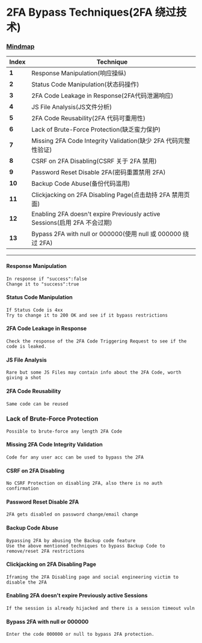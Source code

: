# 2FA Bypass Techniques(2FA 绕过技术)

### [Mindmap](https://mm.tt/1736437018?t=SEeZOmvt01)

Index | Technique
--- | ---
**1** | Response Manipulation(响应操纵)
**2** | Status Code Manipulation(状态码操作)
**3** | 2FA Code Leakage in Response(2FA代码泄漏响应)
**4** | JS File Analysis(JS文件分析)
**5** | 2FA Code Reusability(2FA 代码可重用性)
**6** | Lack of Brute-Force Protection(缺乏蛮力保护)
**7** | Missing 2FA Code Integrity Validation(缺少 2FA 代码完整性验证)
**8** | CSRF on 2FA Disabling(CSRF 关于 2FA 禁用)
**9** | Password Reset Disable 2FA(密码重置禁用 2FA)
**10** | Backup Code Abuse(备份代码滥用)
**11** | Clickjacking on 2FA Disabling Page(点击劫持 2FA 禁用页面)
**12** | Enabling 2FA doesn't expire Previously active Sessions(启用 2FA 不会过期)
**13** | Bypass 2FA with null or 000000(使用 null 或 000000 绕过 2FA)
___
#### Response Manipulation
```
In response if "success":false
Change it to "success":true
```

#### Status Code Manipulation

```
If Status Code is 4xx
Try to change it to 200 OK and see if it bypass restrictions
```
#### 2FA Code Leakage in Response
```
Check the response of the 2FA Code Triggering Request to see if the code is leaked.
```
#### JS File Analysis
```
Rare but some JS Files may contain info about the 2FA Code, worth giving a shot
```
#### 2FA Code Reusability
```
Same code can be reused
```
### Lack of Brute-Force Protection
```
Possible to brute-force any length 2FA Code
```
#### Missing 2FA Code Integrity Validation
```
Code for any user acc can be used to bypass the 2FA
```
#### CSRF on 2FA Disabling
```
No CSRF Protection on disabling 2FA, also there is no auth confirmation
```
#### Password Reset Disable 2FA
```
2FA gets disabled on password change/email change
```
#### Backup Code Abuse
```
Bypassing 2FA by abusing the Backup code feature
Use the above mentioned techniques to bypass Backup Code to remove/reset 2FA restrictions
```
#### Clickjacking on 2FA Disabling Page
```
Iframing the 2FA Disabling page and social engineering victim to disable the 2FA
```
#### Enabling 2FA doesn't expire Previously active Sessions
```
If the session is already hijacked and there is a session timeout vuln
```
#### Bypass 2FA with null or 000000
```
Enter the code 000000 or null to bypass 2FA protection.
```
